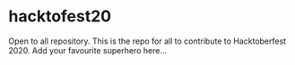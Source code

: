 # hacktofest20
Open to all repository.
This is the repo for all to contribute to Hacktoberfest 2020.
Add your favourite superhero here...
